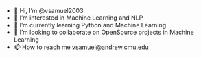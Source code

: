 - 👋 Hi, I’m @vsamuel2003
- 👀 I’m interested in Machine Learning and NLP
- 🌱 I’m currently learning Python and Machine Learning
- 💞️ I’m looking to collaborate on OpenSource projects in Machine Learning
- 📫 How to reach me vsamuel@andrew.cmu.edu

<!---
vsamuel2003/vsamuel2003 is a ✨ special ✨ repository because its `README.md` (this file) appears on your GitHub profile.
You can click the Preview link to take a look at your changes.
--->
